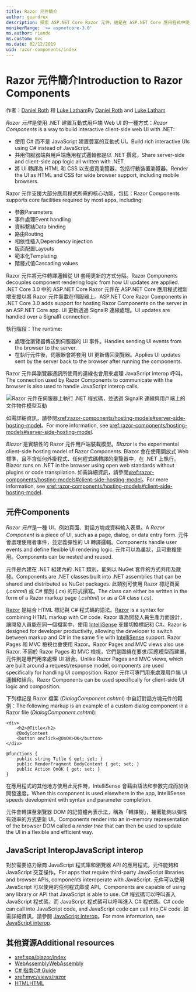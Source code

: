 ```yaml
---
title: Razor 元件簡介
author: guardrex
description: 探索 ASP.NET Core Razor 元件，這是在 ASP.NET Core 應用程式中使用 .NET 建置互動式用戶端 Web UI 的方式。
monikerRange: '>= aspnetcore-3.0'
ms.author: riande
ms.custom: mvc
ms.date: 02/12/2019
uid: razor-components/index
---
```

# <a name="introduction-to-razor-components"></a><span data-ttu-id="3676d-103">Razor 元件簡介</span><span class="sxs-lookup"><span data-stu-id="3676d-103">Introduction to Razor Components</span></span>

<span data-ttu-id="3676d-104">作者：[Daniel Roth](https://github.com/danroth27) 和 [Luke Latham](https://github.com/guardrex)</span><span class="sxs-lookup"><span data-stu-id="3676d-104">By [Daniel Roth](https://github.com/danroth27) and [Luke Latham](https://github.com/guardrex)</span></span>

<span data-ttu-id="3676d-105">*Razor 元件*是使用 .NET 建置互動式用戶端 Web UI 的一種方式：</span><span class="sxs-lookup"><span data-stu-id="3676d-105">*Razor Components* is a way to build interactive client-side web UI with .NET:</span></span>

* <span data-ttu-id="3676d-106">使用 C# 而不是 JavaScript 建置豐富的互動式 UI。</span><span class="sxs-lookup"><span data-stu-id="3676d-106">Build rich interactive UIs using C# instead of JavaScript.</span></span>
* <span data-ttu-id="3676d-107">共用伺服器端與用戶端應用程式邏輯都是以 .NET 撰寫。</span><span class="sxs-lookup"><span data-stu-id="3676d-107">Share server-side and client-side app logic all written with .NET.</span></span>
* <span data-ttu-id="3676d-108">將 UI 轉譯為 HTML 和 CSS 以支援寬瀏覽器，包括行動裝置瀏覽器。</span><span class="sxs-lookup"><span data-stu-id="3676d-108">Render the UI as HTML and CSS for wide browser support, including mobile browsers.</span></span>

<span data-ttu-id="3676d-109">Razor 元件支援大部分應用程式所需的核心功能，包括：</span><span class="sxs-lookup"><span data-stu-id="3676d-109">Razor Components supports core facilities required by most apps, including:</span></span>

* <span data-ttu-id="3676d-110">參數</span><span class="sxs-lookup"><span data-stu-id="3676d-110">Parameters</span></span>
* <span data-ttu-id="3676d-111">事件處理</span><span class="sxs-lookup"><span data-stu-id="3676d-111">Event handling</span></span>
* <span data-ttu-id="3676d-112">資料繫結</span><span class="sxs-lookup"><span data-stu-id="3676d-112">Data binding</span></span>
* <span data-ttu-id="3676d-113">路由</span><span class="sxs-lookup"><span data-stu-id="3676d-113">Routing</span></span>
* <span data-ttu-id="3676d-114">相依性插入</span><span class="sxs-lookup"><span data-stu-id="3676d-114">Dependency injection</span></span>
* <span data-ttu-id="3676d-115">版面配置</span><span class="sxs-lookup"><span data-stu-id="3676d-115">Layouts</span></span>
* <span data-ttu-id="3676d-116">範本化</span><span class="sxs-lookup"><span data-stu-id="3676d-116">Templating</span></span>
* <span data-ttu-id="3676d-117">階層式值</span><span class="sxs-lookup"><span data-stu-id="3676d-117">Cascading values</span></span>

<span data-ttu-id="3676d-118">Razor 元件將元件轉譯邏輯從 UI 套用更新的方式分隔。</span><span class="sxs-lookup"><span data-stu-id="3676d-118">Razor Components decouples component rendering logic from how UI updates are applied.</span></span> <span data-ttu-id="3676d-119">.NET Core 3.0 中的 ASP.NET Core Razor 元件在 ASP.NET Core 應用程式裡新增支援以將 Razor 元件裝載在伺服器上。</span><span class="sxs-lookup"><span data-stu-id="3676d-119">ASP.NET Core Razor Components in .NET Core 3.0 adds support for hosting Razor Components on the server in an ASP.NET Core app.</span></span> <span data-ttu-id="3676d-120">UI 更新透過 SignalR 連線處理。</span><span class="sxs-lookup"><span data-stu-id="3676d-120">UI updates are handled over a SignalR connection.</span></span>

<span data-ttu-id="3676d-121">執行階段：</span><span class="sxs-lookup"><span data-stu-id="3676d-121">The runtime:</span></span>

* <span data-ttu-id="3676d-122">處理從瀏覽器傳送到伺服器的 UI 事件。</span><span class="sxs-lookup"><span data-stu-id="3676d-122">Handles sending UI events from the browser to the server.</span></span>
* <span data-ttu-id="3676d-123">在執行元件後，伺服器會將套用 UI 更新傳回瀏覽器。</span><span class="sxs-lookup"><span data-stu-id="3676d-123">Applies UI updates sent by the server back to the browser after running the components.</span></span>

<span data-ttu-id="3676d-124">Razor 元件與瀏覽器通訊所使用的連線也會用來處理 JavaScript interop 呼叫。</span><span class="sxs-lookup"><span data-stu-id="3676d-124">The connection used by Razor Components to communicate with the browser is also used to handle JavaScript interop calls.</span></span>

![Razor 元件在伺服器上執行 .NET 程式碼，並透過 SignalR 連線與用戶端上的文件物件模型互動](index/_static/aspnet-core-razor-components.png)

<span data-ttu-id="3676d-126">如需詳細資訊，請參閱<xref:razor-components/hosting-models#server-side-hosting-model>。</span><span class="sxs-lookup"><span data-stu-id="3676d-126">For more information, see <xref:razor-components/hosting-models#server-side-hosting-model>.</span></span>

<span data-ttu-id="3676d-127">*Blazor* 是實驗性的 Razor 元件用戶端裝載模型。</span><span class="sxs-lookup"><span data-stu-id="3676d-127">*Blazor* is the experimental client-side hosting model of Razor Components.</span></span> <span data-ttu-id="3676d-128">Blazor 會在使用開放式 Web 標準，且不含任何外掛程式、任何程式碼轉譯的瀏覽器中，在 .NET 上執行。</span><span class="sxs-lookup"><span data-stu-id="3676d-128">Blazor runs on .NET in the browser using open web standards without plugins or code transpilation.</span></span> <span data-ttu-id="3676d-129">如需詳細資訊，請參閱<xref:razor-components/hosting-models#client-side-hosting-model>。</span><span class="sxs-lookup"><span data-stu-id="3676d-129">For more information, see <xref:razor-components/hosting-models#client-side-hosting-model>.</span></span>

## <a name="components"></a><span data-ttu-id="3676d-130">元件</span><span class="sxs-lookup"><span data-stu-id="3676d-130">Components</span></span>

<span data-ttu-id="3676d-131">*Razor 元件*是一種 UI，例如頁面、對話方塊或資料輸入表單。</span><span class="sxs-lookup"><span data-stu-id="3676d-131">A *Razor Component* is a piece of UI, such as a page, dialog, or data entry form.</span></span> <span data-ttu-id="3676d-132">元件會處理使用者事件，並定義彈性的 UI 轉譯邏輯。</span><span class="sxs-lookup"><span data-stu-id="3676d-132">Components handle user events and define flexible UI rendering logic.</span></span> <span data-ttu-id="3676d-133">元件可以為巢狀，且可重複使用。</span><span class="sxs-lookup"><span data-stu-id="3676d-133">Components can be nested and reused.</span></span>

<span data-ttu-id="3676d-134">元件是內建在 .NET 組建內的 .NET 類別，能夠以 NuGet 套件的方式共用及散發。</span><span class="sxs-lookup"><span data-stu-id="3676d-134">Components are .NET classes built into .NET assemblies that can be shared and distributed as NuGet packages.</span></span> <span data-ttu-id="3676d-135">此類別可使用 Razor 標記頁面 (*.cshtml*) 或 C# 類別 (*.cs*) 的形式撰寫。</span><span class="sxs-lookup"><span data-stu-id="3676d-135">The class can either be written in the form of a Razor markup page (*.cshtml*) or as a C# class (*.cs*).</span></span>

<span data-ttu-id="3676d-136">[Razor](xref:mvc/views/razor) 是結合 HTML 標記與 C# 程式碼的語法。</span><span class="sxs-lookup"><span data-stu-id="3676d-136">[Razor](xref:mvc/views/razor) is a syntax for combining HTML markup with C# code.</span></span> <span data-ttu-id="3676d-137">Razor 專為開發人員生產力而設計，讓開發人員能在同一個檔案中，使用 [IntelliSense](/visualstudio/ide/using-intellisense) 支援切換標記和 C#。</span><span class="sxs-lookup"><span data-stu-id="3676d-137">Razor is designed for developer productivity, allowing the developer to switch between markup and C# in the same file with [IntelliSense](/visualstudio/ide/using-intellisense) support.</span></span> <span data-ttu-id="3676d-138">Razor Pages 和 MVC 檢視也會使用 Razor。</span><span class="sxs-lookup"><span data-stu-id="3676d-138">Razor Pages and MVC views also use Razor.</span></span> <span data-ttu-id="3676d-139">不同於 Razor Pages 和 MVC 檢視，它們是圍繞在要求/回應模型而建置，元件則是專門用來處理 UI 組合。</span><span class="sxs-lookup"><span data-stu-id="3676d-139">Unlike Razor Pages and MVC views, which are built around a request/response model, components are used specifically for handling UI composition.</span></span> <span data-ttu-id="3676d-140">Razor 元件可專門用來處理用戶端 UI 邏輯和組合。</span><span class="sxs-lookup"><span data-stu-id="3676d-140">Razor Components can be used specifically for client-side UI logic and composition.</span></span>

<span data-ttu-id="3676d-141">下列標記是 Razor 檔案 (*DialogComponent.cshtml*) 中自訂對話方塊元件的範例：</span><span class="sxs-lookup"><span data-stu-id="3676d-141">The following markup is an example of a custom dialog component in a Razor file (*DialogComponent.cshtml*):</span></span>

```cshtml
<div>
    <h2>@Title</h2>
    @BodyContent
    <button onclick=@OnOK>OK</button>
</div>

@functions {
    public string Title { get; set; }
    public RenderFragment BodyContent { get; set; }
    public Action OnOK { get; set; }
}
```

<span data-ttu-id="3676d-142">在應用程式的其他地方使用此元件時，IntelliSense 會藉由語法和參數完成而加快開發速度。</span><span class="sxs-lookup"><span data-stu-id="3676d-142">When this component is used elsewhere in the app, IntelliSense speeds development with syntax and parameter completion.</span></span>

<span data-ttu-id="3676d-143">元件會轉譯至瀏覽器 DOM 的記憶體內表示法，稱為「轉譯樹」，接著能夠以彈性有效率的方式更新 UI。</span><span class="sxs-lookup"><span data-stu-id="3676d-143">Components render into an in-memory representation of the browser DOM called a *render tree* that can then be used to update the UI in a flexible and efficient way.</span></span>

## <a name="javascript-interop"></a><span data-ttu-id="3676d-144">JavaScript Interop</span><span class="sxs-lookup"><span data-stu-id="3676d-144">JavaScript interop</span></span>

<span data-ttu-id="3676d-145">對於需要協力廠商 JavaScript 程式庫和瀏覽器 API 的應用程式，元件能夠和 JavaScript 交互操作。</span><span class="sxs-lookup"><span data-stu-id="3676d-145">For apps that require third-party JavaScript libraries and browser APIs, components interoperate with JavaScript.</span></span> <span data-ttu-id="3676d-146">元件可以使用 JavaScript 可以使用的任何程式庫或 API。</span><span class="sxs-lookup"><span data-stu-id="3676d-146">Components are capable of using any library or API that JavaScript is able to use.</span></span> <span data-ttu-id="3676d-147">C# 程式碼可以呼叫進入 JavaScript 程式碼，而 JavaScript 程式碼可以呼叫進入 C# 程式碼。</span><span class="sxs-lookup"><span data-stu-id="3676d-147">C# code can call into JavaScript code, and JavaScript code can call into C# code.</span></span> <span data-ttu-id="3676d-148">如需詳細資訊，請參閱 [JavaScript Interop](xref:razor-components/javascript-interop)。</span><span class="sxs-lookup"><span data-stu-id="3676d-148">For more information, see [JavaScript interop](xref:razor-components/javascript-interop).</span></span>

## <a name="additional-resources"></a><span data-ttu-id="3676d-149">其他資源</span><span class="sxs-lookup"><span data-stu-id="3676d-149">Additional resources</span></span>

* <xref:spa/blazor/index>
* [<span data-ttu-id="3676d-150">WebAssembly</span><span class="sxs-lookup"><span data-stu-id="3676d-150">WebAssembly</span></span>](http://webassembly.org/)
* [<span data-ttu-id="3676d-151">C# 指南</span><span class="sxs-lookup"><span data-stu-id="3676d-151">C# Guide</span></span>](/dotnet/csharp/)
* <xref:mvc/views/razor>
* [<span data-ttu-id="3676d-152">HTML</span><span class="sxs-lookup"><span data-stu-id="3676d-152">HTML</span></span>](https://www.w3.org/html/)
